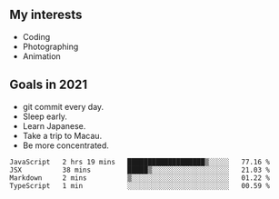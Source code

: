 ## My interests

- Coding
- Photographing
- Animation

## Goals in 2021

- git commit every day.
- Sleep early.
- Learn Japanese.
- Take a trip to Macau.
- Be more concentrated.

<!--START_SECTION:waka-->
```text
JavaScript   2 hrs 19 mins   ███████████████████▒░░░░░   77.16 % 
JSX          38 mins         █████▒░░░░░░░░░░░░░░░░░░░   21.03 % 
Markdown     2 mins          ▒░░░░░░░░░░░░░░░░░░░░░░░░   01.22 % 
TypeScript   1 min           ░░░░░░░░░░░░░░░░░░░░░░░░░   00.59 % 
```
<!--END_SECTION:waka-->
